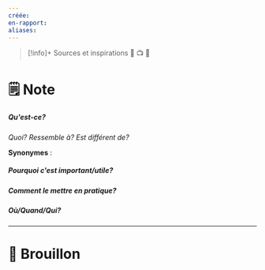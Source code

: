 ```yaml
---
créée: 
en-rapport: 
aliases:
---
```

> [!info]+ Sources et inspirations
> 🔗 📺 📖

# 🗒️ Note
##### Qu'est-ce?
*Quoi?
Ressemble à?
Est différent de?*

**Synonymes** : 

##### Pourquoi c'est important/utile?

##### Comment le mettre en pratique?

##### Où/Quand/Qui?

---
# 💭 Brouillon
